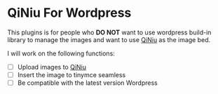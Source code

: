 QiNiu For Wordpress
===============

This plugins is for people who **DO NOT** want to use wordpress build-in library to manage the images and want to use [QiNiu][qiniu] as the image bed.

I will work on the following functions:
* ☐ Upload images to [QiNiu][qiniu]
* ☐ Insert the image to tinymce seamless
* ☐ Be compatible with the latest version Wordpress

[qiniu]: http://www.qiniu.com "QiNiu"
